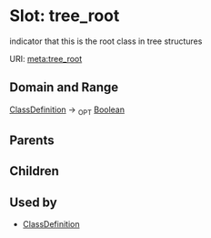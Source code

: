 
# Slot: tree_root


indicator that this is the root class in tree structures

URI: [meta:tree_root](https://w3id.org/linkml/meta/tree_root)


## Domain and Range

[ClassDefinition](ClassDefinition.md) ->  <sub>OPT</sub> [Boolean](types/Boolean.md)

## Parents


## Children


## Used by

 * [ClassDefinition](ClassDefinition.md)
